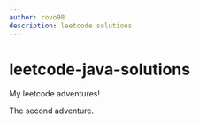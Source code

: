 ```yaml
---
author: rovo98
description: leetcode solutions.
---
```


# leetcode-java-solutions
My leetcode adventures!

The second adventure.

